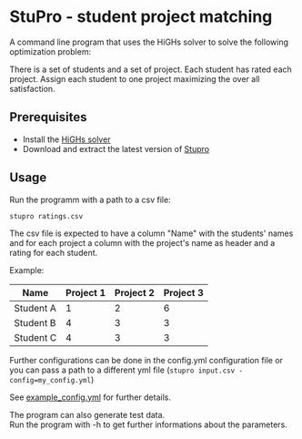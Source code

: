 # StuPro - student project matching

A command line program that uses the HiGHs solver
to solve the following optimization problem:

There is a set of students and a set of project. 
Each student has rated each project. 
Assign each student to one project maximizing the over all satisfaction.

## Prerequisites
- Install the [HiGHs solver](https://highs.dev/) 
- Download and extract the latest version of [Stupro](https://github.com/xithan/stupro/releases)

## Usage

Run the programm with a path to a csv file:
```
stupro ratings.csv 
```

The csv file is expected to have a column "Name" with the students' names
and for each project a column with the project's name as header and a rating for each student.

Example:

| Name      |Project 1|Project 2|Project 3|
|-----------| ---- | ---- | ---- |
| Student A |1|2|6|
| Student B |4|3|3|
| Student C |4|3|3|


Further configurations can be done in the config.yml configuration file or you can pass
a path to a different yml file (`stupro input.csv -config=my_config.yml`)

See [example_config.yml](https://github.com/xithan/stupro/blob/main/example_config.yml) for further details.

The program can also generate test data.  
Run the program with -h to get further informations about the parameters.
